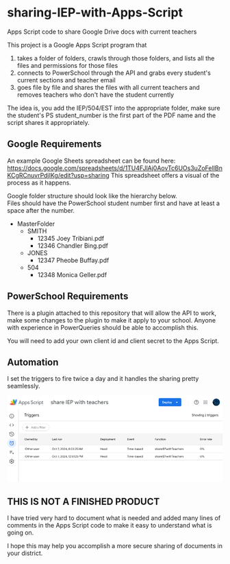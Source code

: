 # sharing-IEP-with-Apps-Script
Apps Script code to share Google Drive docs with current teachers


This project is a Google Apps Script program that 

1. takes a folder of folders, crawls through those folders, and lists all the files and permissions for those files
2. connects to PowerSchool through the API and grabs every student's current sections and teacher email
3. goes file by file and shares the files with all current teachers and removes teachers who don't have the student currently

The idea is, you add the IEP/504/EST into the appropriate folder, make sure the student's PS student_number is the first part of the PDF name and the script shares it appropriately.  

## Google Requirements
An example Google Sheets spreadsheet can be found here:
https://docs.google.com/spreadsheets/d/1TU4FJlAj0AovTc6UOs3uZoFelIBnKCgRCnuvrPdjIKg/edit?usp=sharing
This spreadsheet offers a visual of the process as it happens.

Google folder structure should look like the hierarchy below.  
Files should have the PowerSchool student number first and have at least a space after the number.

- MasterFolder
  - SMITH
    - 12345 Joey Tribiani.pdf
    - 12346 Chandler Bing.pdf
  - JONES
    - 12347 Pheobe Buffay.pdf
  - 504
    - 12348 Monica Geller.pdf

## PowerSchool Requirements
There is a plugin attached to this repository that will allow the API to work, make some changes to the plugin to make it apply to your school. Anyone with experience in PowerQueries should be able to accomplish this.

You will need to add your own client id and client secret to the Apps Script.

## Automation
I set the triggers to fire twice a day and it handles the sharing pretty seamlessly.

![My triggers](https://github.com/rgregory1/sharing-IEP-with-Apps-Script/blob/main/triggers.png?raw=true)

## THIS IS NOT A FINISHED PRODUCT
I have tried very hard to document what is needed and added many lines of comments in the Apps Script code to make it easy to understand what is going on.  

I hope this may help you accomplish a more secure sharing of documents in your district.

